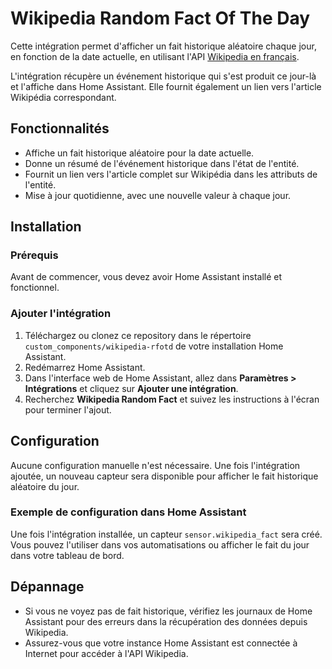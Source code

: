 # Wikipedia Random Fact Of The Day

Cette intégration permet d'afficher un fait historique aléatoire chaque jour, en fonction de la date actuelle, en utilisant l'API [Wikipedia en français](https://fr.wikipedia.org/).

L'intégration récupère un événement historique qui s'est produit ce jour-là et l'affiche dans Home Assistant. Elle fournit également un lien vers l'article Wikipédia correspondant.

## Fonctionnalités

- Affiche un fait historique aléatoire pour la date actuelle.
- Donne un résumé de l'événement historique dans l'état de l'entité.
- Fournit un lien vers l'article complet sur Wikipédia dans les attributs de l'entité.
- Mise à jour quotidienne, avec une nouvelle valeur à chaque jour.

## Installation

### Prérequis

Avant de commencer, vous devez avoir Home Assistant installé et fonctionnel.

### Ajouter l'intégration

1. Téléchargez ou clonez ce repository dans le répertoire `custom_components/wikipedia-rfotd` de votre installation Home Assistant.
2. Redémarrez Home Assistant.
3. Dans l'interface web de Home Assistant, allez dans **Paramètres > Intégrations** et cliquez sur **Ajouter une intégration**.
4. Recherchez **Wikipedia Random Fact** et suivez les instructions à l'écran pour terminer l'ajout.

## Configuration

Aucune configuration manuelle n'est nécessaire. Une fois l'intégration ajoutée, un nouveau capteur sera disponible pour afficher le fait historique aléatoire du jour.

### Exemple de configuration dans Home Assistant

Une fois l'intégration installée, un capteur `sensor.wikipedia_fact` sera créé. Vous pouvez l'utiliser dans vos automatisations ou afficher le fait du jour dans votre tableau de bord.


## Dépannage

- Si vous ne voyez pas de fait historique, vérifiez les journaux de Home Assistant pour des erreurs dans la récupération des données depuis Wikipedia.
- Assurez-vous que votre instance Home Assistant est connectée à Internet pour accéder à l'API Wikipedia.
